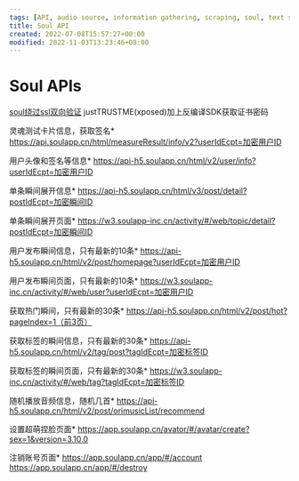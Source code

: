 ```yaml
---
tags: [API, audio source, information gathering, scraping, soul, text source, video source]
title: Soul API
created: 2022-07-08T15:57:27+00:00
modified: 2022-11-03T13:23:46+08:00
---
```


# Soul APIs

[soul绕过ssl双向验证](https://www.freesion.com/article/9811692393/) justTRUSTME(xposed)加上反编译SDK获取证书密码

灵魂测试卡片信息，获取签名*
https://api.soulapp.cn/html/measureResult/info/v2?userIdEcpt=加密用户ID

用户头像和签名等信息*
https://api-h5.soulapp.cn/html/v2/user/info?userIdEcpt=加密用户ID

单条瞬间展开信息*
https://api-h5.soulapp.cn/html/v3/post/detail?postIdEcpt=加密瞬间ID

单条瞬间展开页面*
https://w3.soulapp-inc.cn/activity/#/web/topic/detail?postIdEcpt=加密瞬间ID

用户发布瞬间信息，只有最新的10条*
https://api-h5.soulapp.cn/html/v2/post/homepage?userIdEcpt=加密用户ID

用户发布瞬间页面，只有最新的10条*
https://w3.soulapp-inc.cn/activity/#/web/user?userIdEcpt=加密用户ID

获取热门瞬间，只有最新的30条*
https://api-h5.soulapp.cn/html/v2/post/hot?pageIndex=1（前3页）

获取标签的瞬间信息，只有最新的30条*
https://api-h5.soulapp.cn/html/v2/tag/post?tagIdEcpt=加密标签ID

获取标签的瞬间页面，只有最新的30条*
https://w3.soulapp-inc.cn/activity/#/web/tag?tagIdEcpt=加密标签ID

随机播放音频信息，随机几首*
https://api-h5.soulapp.cn/html/v2/post/orimusicList/recommend

设置超萌捏脸页面*
https://app.soulapp.cn/avator/#/avatar/create?sex=1&version=3.10.0

注销账号页面*
https://app.soulapp.cn/app/#/account
https://app.soulapp.cn/app/#/destroy
